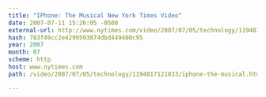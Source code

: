 ```yaml
---
title: "IPhone: The Musical New York Times Video"
date: 2007-07-11 15:26:05 -0500
external-url: http://www.nytimes.com/video/2007/07/05/technology/1194817121833/iphone-the-musical.html
hash: 783f49cc2e4299593874dbd449400c95
year: 2007
month: 07
scheme: http
host: www.nytimes.com
path: /video/2007/07/05/technology/1194817121833/iphone-the-musical.html

---
```



